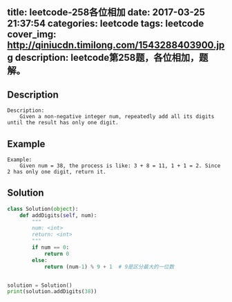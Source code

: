 title: leetcode-258各位相加
date: 2017-03-25 21:37:54
categories: leetcode
tags: leetcode
cover_img: http://qiniucdn.timilong.com/1543288403900.jpg
description: leetcode第258题，各位相加，题解。
---

## Description
```
Description:
    Given a non-negative integer num, repeatedly add all its digits until the result has only one digit.
```

## Example
```
Example:
    Given num = 38, the process is like: 3 + 8 = 11, 1 + 1 = 2. Since 2 has only one digit, return it.
```

## Solution
```python
class Solution(object):
    def addDigits(self, num):
        """
        num: <int>
        return: <int>
        """
        if num == 0:
            return 0
        else:
            return (num-1) % 9 + 1  # 9是区分最大的一位数


solution = Solution()
print(solution.addDigits(38))
```
